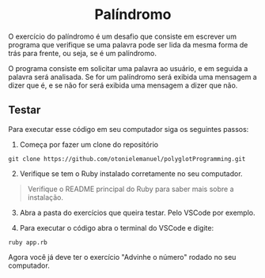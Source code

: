 <h1 align="center">Palíndromo</h1>

O exercício do palíndromo é um desafio que consiste em escrever um programa que verifique se uma palavra pode ser lida da mesma forma de trás para frente, ou seja, se é um palíndromo.

O programa consiste em solicitar uma palavra ao usuário, e em seguida a palavra será analisada. Se for um palíndromo será exibida uma mensagem a dizer que é, e se não for será exibida uma mensagem a dizer que não.

## Testar

Para executar esse código em seu computador siga os seguintes passos:

1. Começa por fazer um clone do repositório

```
git clone https://github.com/otonielemanuel/polyglotProgramming.git
```

2. Verifique se tem o Ruby instalado corretamente no seu computador.

> Verifique o README principal do Ruby para saber mais sobre a instalação.

3. Abra a pasta do exercícios que queira testar. Pelo VSCode por exemplo.

4. Para executar o código abra o terminal do VSCode e digite:

```
ruby app.rb
```

Agora você já deve ter o exercício "Advinhe o número" rodado no seu computador.